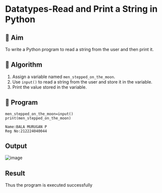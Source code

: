 # Datatypes-Read and Print a String in Python

## 🎯 Aim
To write a Python program to read a string from the user and then print it.

## 🧠 Algorithm
1. Assign a variable named `men_stepped_on_the_moon`.
2. Use `input()` to read a string from the user and store it in the variable.
3. Print the value stored in the variable.

## 🧾 Program
```
men_stepped_on_the_moon=input()
print(men_stepped_on_the_moon)
```
```
Name:BALA MURUGAN P
Reg No:212224040044
```
## Output
![image](https://github.com/user-attachments/assets/f3d55b9f-5ff4-47ae-8d79-9281ac2ab951)


## Result
Thus the program is executed successfully
